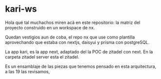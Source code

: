# kari-ws

Hola qué tal muchachos miren acá en este repositorio: la matriz del proyecto construido en un workspace de nx.

Quedan vestigios aun de coba, el repo nx que use como plantilla aprovechando que estaba con nextjs, daisyui y prisma con postgreSQL.

La app kari, es la app next, adaptado del la POC de zitadel con next. En la carpeta zitadel server esta el zitadel.

Es un ensamblaje de las piezas que tenemos pensado en esta arquitectura, a las 19 las revisamos,

